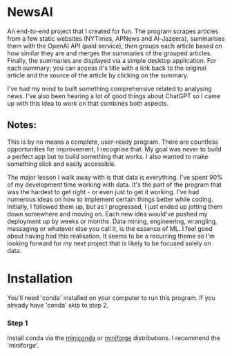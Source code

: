 # NewsAI
An end-to-end project that I created for fun. The program scrapes articles from a few static websites (NYTimes, APNews and Al-Jazeera), summarises them with the OpenAI API (paid service), then groups each article based on how similar they are and merges the summaries of the grouped articles. Finally, the summaries are displayed via a simple desktop application. For each summary; you can access it's title with a link back to the original article and the source of the article by clicking on the summary. 

I've had my mind to built something comprehensive related to analysing news. I've also been hearing a lot of good things about ChatGPT so I came up with this idea to work on that combines both aspects.

## Notes:
This is by no means a complete, user-ready program. There are countless opportunities for improvement, I recognise that. My goal was never to build a perfect app but to build something that works. I also wanted to make something slick and easily accessible.

The major lesson I walk away with is that data is everything. I've spent 90% of my development time working with data. It's the part of the program that was the hardest to get right - or even just to get it working. I've had numerous ideas on how to implement certain things better while coding. Initially, I followed them up, but as I progressed, I just ended up jotting them down somewhere and moving on. Each new idea would've pushed my deployment up by weeks or months. Data mining, engineering, wrangling, massaging or whatever else you call it, is the essence of ML. I feel good about having had this realisation. It seems to be a recurring theme so I'm looking forward for my next project that is likely to be focused solely on data.

# Installation
You'll need 'conda' installed on your computer to run this program. If you already have 'conda' skip to step 2.
### Step 1
Install conda via the <a href="https://docs.anaconda.com/free/anaconda/install/index.html">miniconda</a> or <a href="https://github.com/conda-forge/miniforge">miniforge</a> distributions. I recommend the 'miniforge'.
